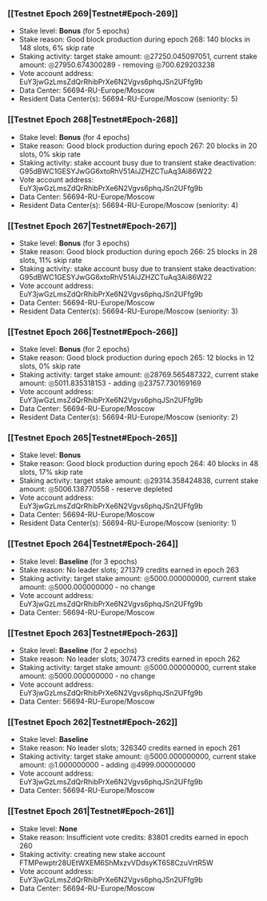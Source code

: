 ### [[Testnet Epoch 269|Testnet#Epoch-269]]
* Stake level: **Bonus** (for 5 epochs)
* Stake reason: Good block production during epoch 268: 140 blocks in 148 slots, 6% skip rate
* Staking activity: target stake amount: ◎27250.045097051, current stake amount: ◎27950.674300289 - removing ◎700.629203238
* Vote account address: EuY3jwGzLmsZdQrRhibPrXe6N2Vgvs6phqJSn2UFfg9b
* Data Center: 56694-RU-Europe/Moscow
* Resident Data Center(s): 56694-RU-Europe/Moscow (seniority: 5)
### [[Testnet Epoch 268|Testnet#Epoch-268]]
* Stake level: **Bonus** (for 4 epochs)
* Stake reason: Good block production during epoch 267: 20 blocks in 20 slots, 0% skip rate
* Staking activity: stake account busy due to transient stake deactivation: G95dBWC1GESYJwGG6xtoRhV51AiJZHZCTuAq3Ai86W22
* Vote account address: EuY3jwGzLmsZdQrRhibPrXe6N2Vgvs6phqJSn2UFfg9b
* Data Center: 56694-RU-Europe/Moscow
* Resident Data Center(s): 56694-RU-Europe/Moscow (seniority: 4)
### [[Testnet Epoch 267|Testnet#Epoch-267]]
* Stake level: **Bonus** (for 3 epochs)
* Stake reason: Good block production during epoch 266: 25 blocks in 28 slots, 11% skip rate
* Staking activity: stake account busy due to transient stake deactivation: G95dBWC1GESYJwGG6xtoRhV51AiJZHZCTuAq3Ai86W22
* Vote account address: EuY3jwGzLmsZdQrRhibPrXe6N2Vgvs6phqJSn2UFfg9b
* Data Center: 56694-RU-Europe/Moscow
* Resident Data Center(s): 56694-RU-Europe/Moscow (seniority: 3)
### [[Testnet Epoch 266|Testnet#Epoch-266]]
* Stake level: **Bonus** (for 2 epochs)
* Stake reason: Good block production during epoch 265: 12 blocks in 12 slots, 0% skip rate
* Staking activity: target stake amount: ◎28769.565487322, current stake amount: ◎5011.835318153 - adding ◎23757.730169169
* Vote account address: EuY3jwGzLmsZdQrRhibPrXe6N2Vgvs6phqJSn2UFfg9b
* Data Center: 56694-RU-Europe/Moscow
* Resident Data Center(s): 56694-RU-Europe/Moscow (seniority: 2)
### [[Testnet Epoch 265|Testnet#Epoch-265]]
* Stake level: **Bonus**
* Stake reason: Good block production during epoch 264: 40 blocks in 48 slots, 17% skip rate
* Staking activity: target stake amount: ◎29314.358424838, current stake amount: ◎5006.138770558 - reserve depleted
* Vote account address: EuY3jwGzLmsZdQrRhibPrXe6N2Vgvs6phqJSn2UFfg9b
* Data Center: 56694-RU-Europe/Moscow
* Resident Data Center(s): 56694-RU-Europe/Moscow (seniority: 1)
### [[Testnet Epoch 264|Testnet#Epoch-264]]
* Stake level: **Baseline** (for 3 epochs)
* Stake reason: No leader slots; 271379 credits earned in epoch 263
* Staking activity: target stake amount: ◎5000.000000000, current stake amount: ◎5000.000000000 - no change
* Vote account address: EuY3jwGzLmsZdQrRhibPrXe6N2Vgvs6phqJSn2UFfg9b
* Data Center: 56694-RU-Europe/Moscow
### [[Testnet Epoch 263|Testnet#Epoch-263]]
* Stake level: **Baseline** (for 2 epochs)
* Stake reason: No leader slots; 307473 credits earned in epoch 262
* Staking activity: target stake amount: ◎5000.000000000, current stake amount: ◎5000.000000000 - no change
* Vote account address: EuY3jwGzLmsZdQrRhibPrXe6N2Vgvs6phqJSn2UFfg9b
* Data Center: 56694-RU-Europe/Moscow
### [[Testnet Epoch 262|Testnet#Epoch-262]]
* Stake level: **Baseline**
* Stake reason: No leader slots; 326340 credits earned in epoch 261
* Staking activity: target stake amount: ◎5000.000000000, current stake amount: ◎1.000000000 - adding ◎4999.000000000
* Vote account address: EuY3jwGzLmsZdQrRhibPrXe6N2Vgvs6phqJSn2UFfg9b
* Data Center: 56694-RU-Europe/Moscow
### [[Testnet Epoch 261|Testnet#Epoch-261]]
* Stake level: **None**
* Stake reason: Insufficient vote credits: 83801 credits earned in epoch 260
* Staking activity: creating new stake account FTMPewptr28UEtWXEM6ShMxzvVDdsyKT658CzuVrtR5W
* Vote account address: EuY3jwGzLmsZdQrRhibPrXe6N2Vgvs6phqJSn2UFfg9b
* Data Center: 56694-RU-Europe/Moscow